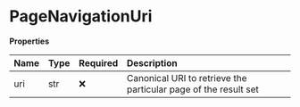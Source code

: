 # PageNavigationUri

**Properties**

| Name | Type | Required | Description                                                     |
| :--- | :--- | :------- | :-------------------------------------------------------------- |
| uri  | str  | ❌       | Canonical URI to retrieve the particular page of the result set |

<!-- This file was generated by liblab | https://liblab.com/ -->
